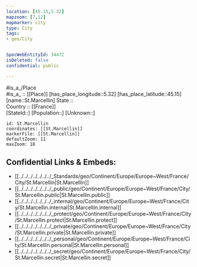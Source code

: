 ```yaml
---
location: [45.15,5.32] 
mapzoom: [7,12] 
mapmarker: city 
type: City
tags:
- geo/City


SpocWebEntityId: 34472
isDeleted: false
confidential: public

---
```

#is_a_/Place  
#is_a_ :: [[Place]] 
[has_place_longitude::5.32] 
[has_place_latitude::45.15] 
[name::St.Marcellin] 
State ::  
Country :: [[France]]  
[StateId::] 
[Population::] 
[Unknown::] 


```leaflet
id: St.Marcellin
coordinates: [[St.Marcellin]] 
markerFile: [[St.Marcellin]] 
defaultZoom: 11 
maxZoom: 18
```


## Confidential Links & Embeds: 
- [[../../../../../../../_Standards/geo/Continent/Europe/Europe~West/France/City/St.Marcellin|St.Marcellin]] 
- [[../../../../../../../_public/geo/Continent/Europe/Europe~West/France/City/St.Marcellin.public|St.Marcellin.public]] 
- [[../../../../../../../_internal/geo/Continent/Europe/Europe~West/France/City/St.Marcellin.internal|St.Marcellin.internal]] 
- [[../../../../../../../_protect/geo/Continent/Europe/Europe~West/France/City/St.Marcellin.protect|St.Marcellin.protect]] 
- [[../../../../../../../_private/geo/Continent/Europe/Europe~West/France/City/St.Marcellin.private|St.Marcellin.private]] 
- [[../../../../../../../_personal/geo/Continent/Europe/Europe~West/France/City/St.Marcellin.personal|St.Marcellin.personal]] 
- [[../../../../../../../_secret/geo/Continent/Europe/Europe~West/France/City/St.Marcellin.secret|St.Marcellin.secret]] 
